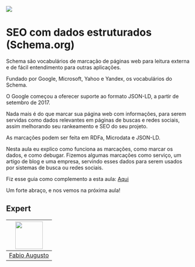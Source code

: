 <img src="https://storage.googleapis.com/golden-wind/experts-club/capa-github.svg" />

# SEO com dados estruturados (Schema.org)

Schema são vocabulários de marcação de páginas web para leitura externa e de fácil entendimento para outras aplicações.

Fundado por Google, Microsoft, Yahoo e Yandex, os vocabulários do Schema.

O Google começou a oferecer suporte ao formato JSON-LD, a partir de setembro de 2017.

Nada mais é do que marcar sua página web com informações, para serem servidas como dados relevantes em páginas de buscas e redes sociais, assim melhorando seu rankeamento e SEO do seu projeto.

As marcações podem ser feita em RDFa, Microdata e JSON-LD.

Nesta aula eu explico como funciona as marcações, como marcar os dados, e como debugar. Fizemos algumas marcações como serviço, um artigo de blog e uma empresa, servindo esses dados para serem usados por sistemas de busca ou redes sociais.

Fiz esse guia como complemento a esta aula: [Aqui](https://fabioaugusto.notion.site/SEO-com-dados-estruturados-Schema-org-b2543732f3ac4a6a880af64518b88015)

Um forte abraço, e nos vemos na próxima aula!

## Expert

|[<img src="https://avatars.githubusercontent.com/u/44373172?v=4" width="75px;"/>](https://github.com/fabiocasadossites) |
| :-: |
|[Fabio Augusto](https://github.com/fabiocasadossites)|